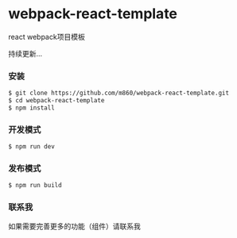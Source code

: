 # webpack-react-template
react webpack项目模板

持续更新...

### 安装
```bash
$ git clone https://github.com/m860/webpack-react-template.git
$ cd webpack-react-template
$ npm install
```
### 开发模式
```bash
$ npm run dev
```
### 发布模式
```bash
$ npm run build
```

### 联系我

如果需要完善更多的功能（组件）请联系我




